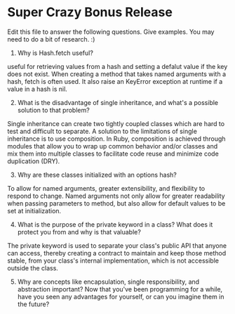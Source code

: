 # Super Crazy Bonus Release

Edit this file to answer the following questions. Give examples. You may need to do a bit of research. :)

1. Why is Hash.fetch useful?

useful for retrieving values from a hash and setting a defalut value if the key does not exist. When creating a method that takes named arguments with a hash, fetch is often used. It also raise an KeyError exception at runtime if a value in a hash is nil.

2. What is the disadvantage of single inheritance, and what's a possible solution to that problem?

Single inheritance can create two tightly coupled classes which are hard to test and difficult to separate. A solution to the limitations of single inheritance is to use composition. In Ruby, composition is achieved through modules that allow you to wrap up common behavior and/or classes and mix them into multiple classes to facilitate code reuse and minimize code duplication (DRY).

3. Why are these classes initialized with an options hash?

To allow for named arguments, greater extensibility, and flexibility to respond to change. Named arguments not only allow for greater readability when passing parameters to method, but also allow for default values to be set at initialization.

4. What is the purpose of the private keyword in a class? What does it protect you from and why is that valuable?

The private keyword is used to separate your class's public API that anyone can access, thereby creating a contract to maintain and keep those method stable, from your class's internal implementation, which is not accessible outside the class.

5. Why are concepts like encapsulation, single responsibility, and abstraction important? Now that you've been programming for a while, have you seen any advantages for yourself, or can you imagine them in the future?
